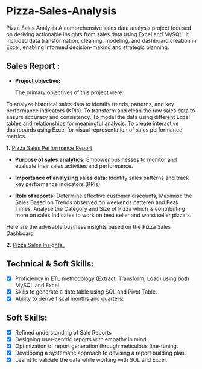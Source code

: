 # Pizza-Sales-Analysis
Pizza Sales Analysis A comprehensive sales data analysis project focused on deriving actionable insights from sales data using Excel and MySQL. It included data transformation, cleaning, modeling, and dashboard creation in Excel, enabling informed decision-making and strategic planning.

## Sales Report :


- **Project objective:** 

     The primary objectives of this project were:

To analyze historical sales data to identify trends, patterns, and key performance indicators (KPIs).
To transform and clean the raw sales data to ensure accuracy and consistency.
To model the data using different Excel tables and relationships for meaningful analysis.
To create interactive dashboards using Excel for visual representation of sales performance metrics.


 **1.** [Pizza Sales Performance Report](https://github.com/MSSHRUTHI-6/Pizza-Sales-Analysis/blob/main/Pizza%20sales%20Dashboard.jpg)_ 
   
- **Purpose of sales analytics:** Empower businesses to monitor and evaluate their sales activities and performance.

- **Importance of analyzing sales data:** Identify sales patterns and track key performance indicators (KPIs).

- **Role of reports:** Determine effective customer discounts, Maximise the Sales Based on Trends observed on weekends patteren and Peak Times. Analyse the Category
and Size of Pizza which is contributing more on sales.Indicates to work on best seller and worst seller pizza's.

Here are the advisable business insights based on the Pizza Sales Dashboard

 **2.** [Pizza Sales Insights](https://github.com/MSSHRUTHI-6/Pizza-Sales-Analysis/blob/main/PizzaSales-Insights.pdf)_ 



## Technical & Soft Skills:
- [x]	Proficiency in ETL methodology (Extract, Transform, Load) using both MySQL and Excel.
- [x]	Skills to generate a date table using SQL and Pivot Table.
- [x]	Ability to derive fiscal months and quarters.

## Soft Skills:
- [x]	Refined understanding of Sale Reports
- [x]	Designing user-centric reports with empathy in mind.
- [x]	Optimization of report generation through meticulous fine-tuning.
- [x]	Developing a systematic approach to devising a report building plan.
- [x]	Learnt to validate the data while working with SQL and Excel.

